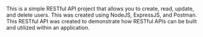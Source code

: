 This is a simple RESTful API project that allows you to create, read, update, and delete users. This was created using NodeJS, ExpressJS, and Postman. 
This RESTful API was created to demonstrate how RESTful APIs can be built and utilized within an application.
